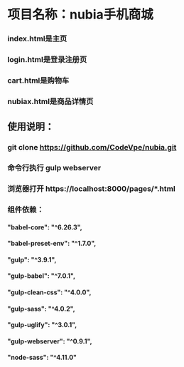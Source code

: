 # 项目名称：nubia手机商城

### index.html是主页
### login.html是登录注册页
### cart.html是购物车
### nubiax.html是商品详情页

## 使用说明：
### git clone https://github.com/CodeVpe/nubia.git

### 命令行执行 gulp webserver
### 浏览器打开 https://localhost:8000/pages/*.html


### 组件依赖：
#### "babel-core": "^6.26.3",
#### "babel-preset-env": "^1.7.0",
#### "gulp": "^3.9.1",
#### "gulp-babel": "^7.0.1",
#### "gulp-clean-css": "^4.0.0",
#### "gulp-sass": "^4.0.2",
#### "gulp-uglify": "^3.0.1",
#### "gulp-webserver": "^0.9.1",
#### "node-sass": "^4.11.0"
